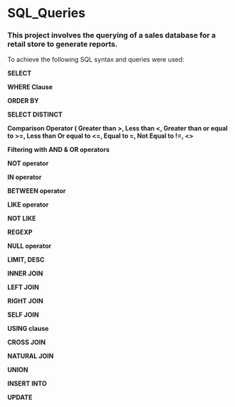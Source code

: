 # SQL_Queries

### This project involves the querying of a sales database for a retail store to generate reports.

To achieve the following SQL syntax and queries were used:

**SELECT**

**WHERE Clause**
 
**ORDER BY** 

**SELECT DISTINCT**

**Comparison Operator ( Greater than >, Less than <, Greater than or equal to >=, Less than Or equal to <=, Equal to =, Not Equal to !=, <>**

**Filtering with AND & OR operators**

**NOT operator**

**IN operator**

**BETWEEN operator**

**LIKE operator**

**NOT LIKE**

**REGEXP**

**NULL operator**

**LIMIT, DESC**

**INNER JOIN**

**LEFT JOIN**

**RIGHT JOIN**

**SELF JOIN**

**USING clause**

**CROSS JOIN**

**NATURAL JOIN**

**UNION**

**INSERT INTO**
 
**UPDATE**
>  

